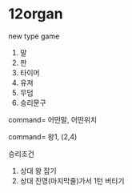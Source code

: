 # 12organ
new type game

1. 말
2. 판
3. 타이머
4. 유져
5. 무덤
6. 승리문구

command= 어떤말, 어떤위치

command= 왕1, (2,4)

승리조건
1. 상대 왕 잡기
2. 상대 진영(마지막줄)가서 1턴 버티기